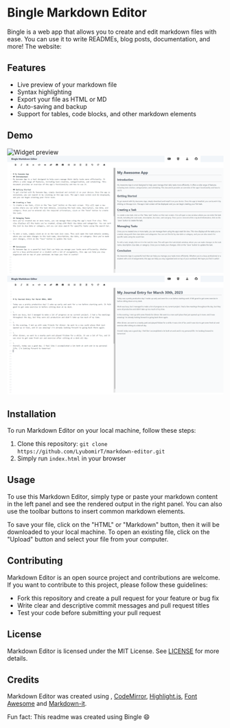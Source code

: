 # Bingle Markdown Editor

Bingle is a web app that allows you to create and edit markdown files with ease. You can use it to write READMEs, blog posts, documentation, and more! The website: 

## Features

- Live preview of your markdown file
- Syntax highlighting
- Export your file as HTML or MD
- Auto-saving and backup
- Support for tables, code blocks, and other markdown elements

## Demo

![Widget preview](image.gif)
![Demo 1](demo1.png)
![Demo 2](demo2.png)

## Installation

To run Markdown Editor on your local machine, follow these steps:

1. Clone this repository: `git clone https://github.com/LyubomirT/markdown-editor.git`
2. Simply run `index.html` in your browser

## Usage

To use this Markdown Editor, simply type or paste your markdown content in the left panel and see the rendered output in the right panel. You can also use the toolbar buttons to insert common markdown elements.

To save your file, click on the "HTML" or "Markdown" button, then it will be downloaded to your local machine. To open an existing file, click on the "Upload" button and select your file from your computer.

## Contributing

Markdown Editor is an open source project and contributions are welcome. If you want to contribute to this project, please follow these guidelines:

- Fork this repository and create a pull request for your feature or bug fix
- Write clear and descriptive commit messages and pull request titles
- Test your code before submitting your pull request

## License

Markdown Editor is licensed under the MIT License. See [LICENSE](LICENSE) for more details.

## Credits

Markdown Editor was created using , [CodeMirror](https://codemirror.net/), [Highlight.js](https://highlightjs.org/), [Font Awesome](https://fontawesome.com/) and [Markdown-it](https://github.com/markdown-it/markdown-it).


Fun fact: This readme was created using Bingle 😄